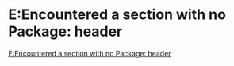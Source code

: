 # E:Encountered a section with no Package: header
[E:Encountered a section with no Package: header](https://aiwithcloud.com/2021/03/24/eencountered-a-section-with-no-package-header/)